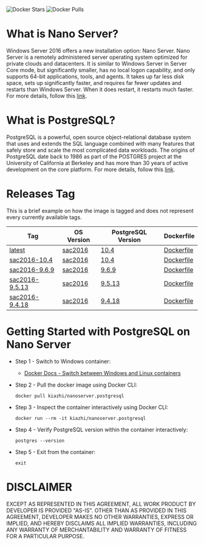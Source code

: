 <!-- Docker Hub Stars and Pulls Counter -->
![Docker Stars](https://img.shields.io/docker/stars/kiazhi/nanoserver.postgresql.svg) ![Docker Pulls](https://img.shields.io/docker/pulls/kiazhi/nanoserver.postgresql.svg)
<!-- Docker Hub Stars and Pulls Counter -->

# What is Nano Server?

Windows Server 2016 offers a new installation option: Nano Server. Nano Server is a remotely administered server operating system optimized for private clouds and datacenters. It is similar to Windows Server in Server Core mode, but significantly smaller, has no local logon capability, and only supports 64-bit applications, tools, and agents. It takes up far less disk space, sets up significantly faster, and requires far fewer updates and restarts than Windows Server. When it does restart, it restarts much faster. For more details, follow this [link](https://docs.microsoft.com/en-us/windows-server/get-started/getting-started-with-nano-server).

# What is PostgreSQL?

PostgreSQL is a powerful, open source object-relational database system that uses and extends the SQL language combined with many features that safely store and scale the most complicated data workloads. The origins of PostgreSQL date back to 1986 as part of the POSTGRES project at the University of California at Berkeley and has more than 30 years of active development on the core platform. For more details, follow this [link](https://www.postgresql.org/about/).

# Releases Tag

This is a brief example on how the image is tagged and does not represent every currently available tags.

| Tag | OS Version | PostgreSQL Version | Dockerfile |
| -- | -- | -- | -- |
| [latest](https://hub.docker.com/r/kiazhi/nanoserver.postgresql/tags/) | [sac2016](https://hub.docker.com/r/microsoft/nanoserver/) | [10.4](https://www.enterprisedb.com/download-postgresql-binaries) | [Dockerfile](https://github.com/kiazhi/Windows-Containers/tree/master/dockerfiles/nanoserver/postgresql/sac2016-10.4/Dockerfile) |
| [sac2016-10.4](https://hub.docker.com/r/kiazhi/nanoserver.postgresql/tags/) | [sac2016](https://hub.docker.com/r/microsoft/nanoserver/) | [10.4](https://www.enterprisedb.com/download-postgresql-binaries) | [Dockerfile](https://github.com/kiazhi/Windows-Containers/tree/master/dockerfiles/nanoserver/postgresql/sac2016-10.4/Dockerfile) |
| [sac2016-9.6.9](https://hub.docker.com/r/kiazhi/nanoserver.postgresql/tags/) | [sac2016](https://hub.docker.com/r/microsoft/nanoserver/) | [9.6.9](https://www.enterprisedb.com/download-postgresql-binaries) | [Dockerfile](https://github.com/kiazhi/Windows-Containers/tree/master/dockerfiles/nanoserver/postgresql/sac2016-9.6.9/Dockerfile) |
| [sac2016-9.5.13](https://hub.docker.com/r/kiazhi/nanoserver.postgresql/tags/) | [sac2016](https://hub.docker.com/r/microsoft/nanoserver/) | [9.5.13](https://www.enterprisedb.com/download-postgresql-binaries) | [Dockerfile](https://github.com/kiazhi/Windows-Containers/tree/master/dockerfiles/nanoserver/postgresql/sac2016-9.5.13/Dockerfile) |
| [sac2016-9.4.18](https://hub.docker.com/r/kiazhi/nanoserver.postgresql/tags/) | [sac2016](https://hub.docker.com/r/microsoft/nanoserver/) | [9.4.18](https://www.enterprisedb.com/download-postgresql-binaries) | [Dockerfile](https://github.com/kiazhi/Windows-Containers/tree/master/dockerfiles/nanoserver/postgresql/sac2016-9.4.18/Dockerfile) |

# Getting Started with PostgreSQL on Nano Server

- Step 1 - Switch to Windows container:
    - [Docker Docs - Switch between Windows and Linux containers](https://docs.docker.com/docker-for-windows/#switch-between-windows-and-linux-containers)


- Step 2 - Pull the docker image using Docker CLI:

    ```shell
    docker pull kiazhi/nanoserver.postgresql
    ```


- Step 3 - Inspect the container interactively using Docker CLI:

    ```shell
    docker run --rm -it kiazhi/nanoserver.postgresql
    ```


- Step 4 - Verify PostgreSQL version within the container interactively:

    ```shell
    postgres --version
    ```


- Step 5 - Exit from the container:

    ```shell
    exit
    ```


# DISCLAIMER

EXCEPT AS REPRESENTED IN THIS AGREEMENT, ALL WORK PRODUCT BY DEVELOPER IS PROVIDED "AS-IS". OTHER THAN AS PROVIDED IN THIS AGREEMENT, DEVELOPER MAKES NO OTHER WARRANTIES, EXPRESS OR IMPLIED, AND HEREBY DISCLAIMS ALL IMPLIED WARRANTIES, INCLUDING ANY WARRANTY OF MERCHANTABILITY AND WARRANTY OF FITNESS FOR A PARTICULAR PURPOSE.
